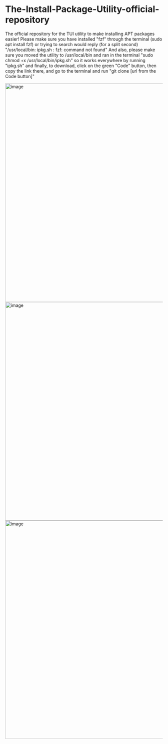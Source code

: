 # The-Install-Package-Utility-official-repository
The official repository for the TUI utility to make installing APT packages easier!
Please make sure you have installed "fzf" through the terminal (sudo apt install fzf) or trying to search would reply (for a split second) "/usr/local/bin: ipkg.sh : fzf: command not found"
And also, please make sure you moved the utility to /usr/local/bin and ran in the terminal "sudo chmod +x /usr/local/bin/ipkg.sh" so it works everywhere by running "ipkg.sh"
and finally, to download, click on the green "Code" button, then copy the link there, and go to the terminal and run "git clone [url from the Code button]"


<img width="1020" height="699" alt="image" src="https://github.com/user-attachments/assets/f143b1cd-b322-47f3-97bd-f1ec47b17ad8" />

<img width="1024" height="698" alt="image" src="https://github.com/user-attachments/assets/e18183e3-fe7a-46ad-935d-2fd0cede3055" />

<img width="1024" height="698" alt="image" src="https://github.com/user-attachments/assets/7d526ab3-fe66-4f09-8d80-f867f529ee50" />
